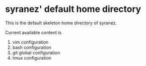 # syranez' default home directory

This is the default skeleton home directory of syranez.

Current available content is

1. vim configuration
2. bash configuration
3. git global configuration
4. tmux configuration

